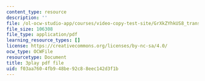 ```yaml
---
content_type: resource
description: ''
file: /ol-ocw-studio-app/courses/video-copy-test-site/GrXkZYhkUS8_transcript.pdf
file_size: 106308
file_type: application/pdf
learning_resource_types: []
license: https://creativecommons.org/licenses/by-nc-sa/4.0/
ocw_type: OCWFile
resourcetype: Document
title: 3play pdf file
uid: f03aa760-4fb9-48be-92c8-8eec142d3f1b
---
```

